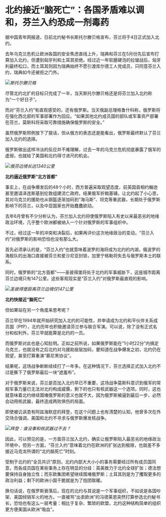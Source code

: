 # 北约接近“脑死亡”：各国矛盾难以调和，芬兰入约恐成一剂毒药

据中国青年网报道，日前北约秘书长斯托尔滕贝格宣布，芬兰将于4日正式加入北约。

去年乌克兰危机让欧洲各国的安全焦虑直线上升，瑞典和芬兰在5月份先后宣布打算加入北约，但遭到匈牙利和土耳其拒绝。经过近一年软磨硬泡的拉锯战后，匈牙利最终松口，而土耳其则因为瑞典始终不愿引渡库尔德工人党成员，只同意芬兰入约，瑞典如今还被拒之门外。

![](https://inews.gtimg.com/news_bt/OdxlMbbwO9Djr4BqjuvaA9qDTN6HMyLdonOsFggG2cyKkAA/1000)_斯托尔滕贝格_

尽管北约北扩的目标只完成了一半，当天斯托尔滕贝格还是将芬兰加入北约称为“一个好日子”。

而对“芬兰入约”有直观感受的，还有俄罗斯。当天俄副总理格鲁什科称，俄罗斯将在强化西北部的军事部署作为回应。“如果其他北约成员国的部队或军事资产部署在芬兰，莫斯科将采取可靠措施确保俄罗斯的安全。”

虽然俄罗斯照例放下了狠话，但从俄方的表态还是能看出，俄罗斯最终默认了芬兰加入北约的选择。

俄罗斯做出这样冷淡的反应并不难理解，过去一年的乌克兰危机彻底暴露了俄军的虚弱，也就给了美国和北约得寸进尺的机会。

![](https://inews.gtimg.com/news_bt/OzN4u0NoOFNxjJbqgFNhSgTJy_q3CAnCH1IbhBNuMGPmMAA/1000)_俄芬边境长达1340公里_

**北约逼近俄罗斯“北方首都”**

事实上，在战争爆发后的48个小时，西方普遍采取观望态度，前英国首相约翰逊甚至邀请泽连斯基到伦敦组建流亡政府。结果俄军折戟基辅，让北约起了小心思，其对乌克兰的援助也从钢盔逐渐加码到“海马斯”、坦克等重武器，长期处于俄罗斯影响下的芬兰，以及中亚国家也开始蠢蠢欲动。

去年6月曾有不少分析认为，芬兰加入北约将使俄罗斯陷入有史以来最恶劣的地缘政治环境，几乎整个欧洲都被纳入一个针对俄罗斯的军事组织中。

不过，经过这一年的冲突和决裂后，如果再评价这次地缘政治的变动，“芬兰入约”对俄罗斯的影响恐怕也没有那么大。

首先必须承认的是，“芬兰入约”也就意味着波罗的海将成为北约的内湖，俄波罗的海舰队的出海口直接被芬兰和爱沙尼亚封锁，加里宁格勒将失去与俄罗斯本土的联系。

同时，俄罗斯的“北方首都”——圣彼得堡将处于北约的军事威胁下，这座城市距离芬兰边境只有147公里。这些客观现实是“芬兰入约”对俄罗斯最直观的影响。

![](https://inews.gtimg.com/news_bt/OB6Sl_q3lmvSpV2ti1mXhOw8Mu8eN_plHLATmrO42IWgMAA/1000)_圣彼得堡距离芬兰边境仅147公里_

**北约快接近“脑死亡”**

但如果站在另一个角度来思考呢？

芬兰早在1994年就开始研究加入北约的可能性，并申请成为北约和平伙伴关系成员国（PfP），北约历年也积极邀请芬兰参与联合军演。可以说，除了没有正式名分和权利外，芬兰早就能算是北约的一员。

而俄罗斯对此也是心知肚明。正如之前所说，如果俄罗斯能在“1小时22分”内搞定乌克兰，也就没有之后北约对乌援助层层加码，要知道在战争爆发之初，北约仍在观望，甚至打算重演“慕尼黑协议”。

结果呢，这场战争断断续续打了一年多。在这种情况下，芬兰选择正式加入北约不过是撕下了俄罗斯最后一块“遮羞布”。

对于俄罗斯来说，芬兰是否加入北约早已不重要，这场战争莫斯科意识到俄军的常规军事力量已无法对北约构成威慑，剩下的也只有核武器这一个选项。同时，这也就意味着北约继续围堵俄罗斯的意义也就不大，因为俄罗斯被逼到最后一步，必然会动用核武器，最终造成两败俱伤的局面。

即使被讥讽患有阿兹海默症的拜登，在这个问题上也有清楚的认知，他曾多次在外交场合强调，美国和北约不寻求与俄罗斯爆发核战争。

![](https://inews.gtimg.com/news_bt/O7QHWdAQFZmFPBGuEy8QvDrQsOT93-RR45pHR2_aKfSmYAA/1000)_拜登：谁没事和核武器过不去？_

因此，可以预见的是，一方面芬兰加入北约，确实让俄罗斯陷入最恶劣的地缘政治环境中，但另一方面，“芬兰入约”意味着北约在欧洲的扩张达到极限，也就差不多接近马克龙所谓的“北约脑死亡”时刻。

受制于北约的“全员共识”原则，北约内部大大小小的事务需要经过所有成员国同意，而各成员国在某些事务上存在明显的分歧：英美致力于北约全球扩张；德法想要保持自身独立性；而东欧集团希望继续围堵俄罗斯；土耳其则是为了攫取更多的政治利益；剩下的欧洲小国干脆就是为了抱团取暖。

换句话说，在俄罗斯衰落后，现在的北约与其说是一个军事组织，不如说是各国吵架、美国倾销军火的地方。一直被骂“出卖欧洲”的冯德莱恩突然打算参选北约秘书长，恐怕也有这么一层考量：相比于复杂、繁琐的欧盟，北约这种结构简单的组织更方便美国从欧洲“吸血”。

